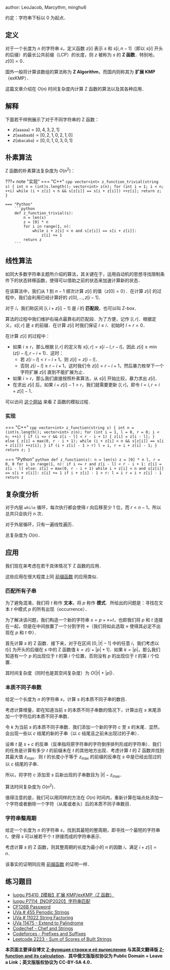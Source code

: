 author: LeoJacob, Marcythm, minghu6

约定：字符串下标以 $0$ 为起点．

## 定义

对于一个长度为 $n$ 的字符串 $s$，定义函数 $z[i]$ 表示 $s$ 和 $s[i,n-1]$（即以 $s[i]$ 开头的后缀）的最长公共前缀（LCP）的长度，则 $z$ 被称为 $s$ 的 **Z 函数**．特别地，$z[0] = 0$．

国外一般将计算该数组的算法称为 **Z Algorithm**，而国内则称其为 **扩展 KMP**（exKMP）．

这篇文章介绍在 $O(n)$ 时间复杂度内计算 Z 函数的算法以及其各种应用．

## 解释

下面若干样例展示了对于不同字符串的 Z 函数：

-   $z(\mathtt{aaaaa}) = [0, 4, 3, 2, 1]$
-   $z(\mathtt{aaabaab}) = [0, 2, 1, 0, 2, 1, 0]$
-   $z(\mathtt{abacaba}) = [0, 0, 1, 0, 3, 0, 1]$

## 朴素算法

Z 函数的朴素算法复杂度为 $O(n^2)$：

???+ note "实现"
    === "C++"
        ```cpp
        vector<int> z_function_trivial(string s) {
          int n = (int)s.length();
          vector<int> z(n);
          for (int i = 1; i < n; ++i)
            while (i + z[i] < n && s[z[i]] == s[i + z[i]]) ++z[i];
          return z;
        }
        ```
    
    === "Python"
        ```python
        def z_function_trivial(s):
            n = len(s)
            z = [0] * n
            for i in range(1, n):
                while i + z[i] < n and s[z[i]] == s[i + z[i]]:
                    z[i] += 1
            return z
        ```

## 线性算法

如同大多数字符串主题所介绍的算法，其关键在于，运用自动机的思想寻找限制条件下的状态转移函数，使得可以借助之前的状态来加速计算新的状态．

在该算法中，我们从 $1$ 到 $n-1$ 顺次计算 $z[i]$ 的值（$z[0]=0$）．在计算 $z[i]$ 的过程中，我们会利用已经计算好的 $z[0],\ldots,z[i-1]$．

对于 $i$，我们称区间 $[i,i+z[i]-1]$ 是 $i$ 的 **匹配段**，也可以叫 Z-box．

算法的过程中我们维护右端点最靠右的匹配段．为了方便，记作 $[l,r]$．根据定义，$s[l,r]$ 是 $s$ 的前缀．在计算 $z[i]$ 时我们保证 $l\le i$．初始时 $l=r=0$．

在计算 $z[i]$ 的过程中：

-   如果 $i\le r$，那么根据 $[l,r]$ 的定义有 $s[i,r] = s[i-l,r-l]$，因此 $z[i]\ge \min(z[i-l],r-i+1)$．这时：
    -   若 $z[i-l] < r-i+1$，则 $z[i] = z[i-l]$．
    -   否则 $z[i-l]\ge r-i+1$，这时我们令 $z[i] = r-i+1$，然后暴力枚举下一个字符扩展 $z[i]$ 直到不能扩展为止．
-   如果 $i>r$，那么我们直接按照朴素算法，从 $s[i]$ 开始比较，暴力求出 $z[i]$．
-   在求出 $z[i]$ 后，如果 $i+z[i]-1>r$，我们就需要更新 $[l,r]$，即令 $l=i, r=i+z[i]-1$．

可以访问 [这个网站](https://personal.utdallas.edu/~besp/demo/John2010/z-algorithm.htm) 来看 Z 函数的模拟过程．

### 实现

=== "C++"
    ```cpp
    vector<int> z_function(string s) {
      int n = (int)s.length();
      vector<int> z(n);
      for (int i = 1, l = 0, r = 0; i < n; ++i) {
        if (i <= r && z[i - l] < r - i + 1) {
          z[i] = z[i - l];
        } else {
          z[i] = max(0, r - i + 1);
          while (i + z[i] < n && s[z[i]] == s[i + z[i]]) ++z[i];
        }
        if (i + z[i] - 1 > r) l = i, r = i + z[i] - 1;
      }
      return z;
    }
    ```

=== "Python"
    ```python
    def z_function(s):
        n = len(s)
        z = [0] * n
        l, r = 0, 0
        for i in range(1, n):
            if i <= r and z[i - l] < r - i + 1:
                z[i] = z[i - l]
            else:
                z[i] = max(0, r - i + 1)
                while i + z[i] < n and s[z[i]] == s[i + z[i]]:
                    z[i] += 1
            if i + z[i] - 1 > r:
                l = i
                r = i + z[i] - 1
        return z
    ```

## 复杂度分析

对于内层 `while` 循环，每次执行都会使得 $r$ 向后移至少 $1$ 位，而 $r< n-1$，所以总共只会执行 $n$ 次．

对于外层循环，只有一遍线性遍历．

总复杂度为 $O(n)$．

## 应用

我们现在来考虑在若干具体情况下 Z 函数的应用．

这些应用在很大程度上同 [前缀函数](./kmp.md) 的应用类似．

### 匹配所有子串

为了避免混淆，我们将 $t$ 称作 **文本**，将 $p$ 称作 **模式**．所给出的问题是：寻找在文本 $t$ 中模式 $p$ 的所有出现（occurrence）．

为了解决该问题，我们构造一个新的字符串 $s = p + \diamond + t$，也即我们将 $p$ 和 $t$ 连接在一起，但是在中间放置了一个分割字符 $\diamond$（我们将如此选取 $\diamond$ 使得其必定不出现在 $p$ 和 $t$ 中）．

首先计算 $s$ 的 Z 函数．接下来，对于在区间 $[0,|t| - 1]$ 中的任意 $i$，我们考虑以 $t[i]$ 为开头的后缀在 $s$ 中的 Z 函数值 $k = z[i + |p| + 1]$．如果 $k = |p|$，那么我们知道有一个 $p$ 的出现位于 $t$ 的第 $i$ 个位置，否则没有 $p$ 的出现位于 $t$ 的第 $i$ 个位置．

其时间复杂度（同时也是其空间复杂度）为 $O(|t| + |p|)$．

### 本质不同子串数

给定一个长度为 $n$ 的字符串 $s$，计算 $s$ 的本质不同子串的数目．

考虑计算增量，即在知道当前 $s$ 的本质不同子串数的情况下，计算出在 $s$ 末尾添加一个字符后的本质不同子串数．

令 $k$ 为当前 $s$ 的本质不同子串数．我们添加一个新的字符 $c$ 至 $s$ 的末尾．显然，会出现一些以 $c$ 结尾的新的子串（以 $c$ 结尾且之前未出现过的子串）．

设串 $t$ 是 $s + c$ 的反串（反串指将原字符串的字符倒序排列形成的字符串）．我们的任务是计算有多少 $t$ 的前缀未在 $t$ 的其他地方出现．考虑计算 $t$ 的 Z 函数并找到其最大值 $z_{\max}$．则 $t$ 的长度小于等于 $z_{\max}$ 的前缀的反串在 $s$ 中是已经出现过的以 $c$ 结尾的子串．

所以，将字符 $c$ 添加至 $s$ 后新出现的子串数目为 $|t| - z_{\max}$．

算法时间复杂度为 $O(n^2)$．

值得注意的是，我们可以用同样的方法在 $O(n)$ 时间内，重新计算在端点处添加一个字符或者删除一个字符（从尾或者头）后的本质不同子串数目．

### 字符串整周期

给定一个长度为 $n$ 的字符串 $s$，找到其最短的整周期，即寻找一个最短的字符串 $t$，使得 $s$ 可以被若干个 $t$ 拼接而成的字符串表示．

考虑计算 $s$ 的 Z 函数，则其整周期的长度为最小的 $n$ 的因数 $i$，满足 $i+z[i]=n$．

该事实的证明同应用 [前缀函数](./kmp.md) 的证明一样．

## 练习题目

-   [luogu P5410【模板】扩展 KMP/exKMP（Z 函数）](https://www.luogu.com.cn/problem/P5410)
-   [luogu P7114【NOIP2020】字符串匹配](https://www.luogu.com.cn/problem/P7114)
-   [CF126B Password](http://codeforces.com/problemset/problem/126/B)
-   [UVa # 455 Periodic Strings](http://uva.onlinejudge.org/index.php?option=onlinejudge&page=show_problem&problem=396)
-   [UVa # 11022 String Factoring](http://uva.onlinejudge.org/index.php?option=onlinejudge&page=show_problem&problem=1963)
-   [UVa 11475 - Extend to Palindrome](http://uva.onlinejudge.org/index.php?option=com_onlinejudge&Itemid=8&category=24&page=show_problem&problem=2470)
-   [Codechef - Chef and Strings](https://www.codechef.com/problems/CHSTR)
-   [Codeforces - Prefixes and Suffixes](http://codeforces.com/problemset/problem/432/D)
-   [Leetcode 2223 - Sum of Scores of Built Strings](https://leetcode.com/problems/sum-of-scores-of-built-strings/)

**本页面主要译自博文 [Z-функция строки и её вычисление](http://e-maxx.ru/algo/z_function) 与其英文翻译版 [Z-function and its calculation](https://cp-algorithms.com/string/z-function.html)．其中俄文版版权协议为 Public Domain + Leave a Link；英文版版权协议为 CC-BY-SA 4.0．**
